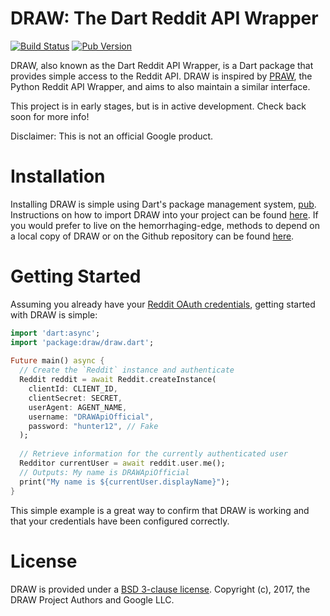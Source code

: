 DRAW: The Dart Reddit API Wrapper
=================================

[![Build Status](https://travis-ci.org/draw-dev/DRAW.svg?branch=master)](https://travis-ci.org/draw-dev/DRAW/) [![Pub Version](https://img.shields.io/pub/v/draw.svg)](https://pub.dartlang.org/packages/draw)

DRAW, also known as the Dart Reddit API Wrapper, is a Dart package that
provides simple access to the Reddit API. DRAW is inspired by
[PRAW](https://github.com/praw-dev/praw), the Python Reddit API Wrapper, and
aims to also maintain a similar interface.
 
This project is in early stages, but is in active development. Check back soon
for more info!

Disclaimer: This is not an official Google product.

# Installation
Installing DRAW is simple using Dart's package management system, [pub](https://pub.dartlang.org). Instructions on how to import DRAW into your project can be found [here](https://pub.dartlang.org/packages/draw#-installing-tab-). If you would prefer to live on the hemorrhaging-edge, methods to depend on a local copy of DRAW or on the Github repository can be found [here](https://www.dartlang.org/tools/pub/dependencies).

# Getting Started
Assuming you already have your [Reddit OAuth credentials](https://github.com/reddit/reddit/wiki/OAuth2), getting started with DRAW is simple:

```dart
import 'dart:async';                                                                                                                                                                                               
import 'package:draw/draw.dart';                                                                                                                                                                                   
                                                                                                                                                                                                                   
Future main() async {                                                                                                                                                                                              
  // Create the `Reddit` instance and authenticate                                                                                                                                                                 
  Reddit reddit = await Reddit.createInstance(                                                                                                                                                                     
    clientId: CLIENT_ID,                                                                                                                                                                                           
    clientSecret: SECRET,                                                                                                                                                                                          
    userAgent: AGENT_NAME,                                                                                                                                                                                         
    username: "DRAWApiOfficial",                                                                                                                                                                                   
    password: "hunter12", // Fake                                                                                                                                                                                  
  );                                                                                                                                                                                                               
                                                                                                                                                                                                                   
  // Retrieve information for the currently authenticated user                                                                                                                                                     
  Redditor currentUser = await reddit.user.me();                                                                                                                                                                                                                                                                                                                                                                                      
  // Outputs: My name is DRAWApiOfficial                                                                                                                                                                           
  print("My name is ${currentUser.displayName}");                                                                                                                                                                  
} 
```

This simple example is a great way to confirm that DRAW is working and that your credentials have been configured correctly.

# License
DRAW is provided under a [BSD 3-clause license](https://github.com/draw-dev/DRAW/blob/master/LICENSE). Copyright (c), 2017, the DRAW Project Authors and Google LLC.
